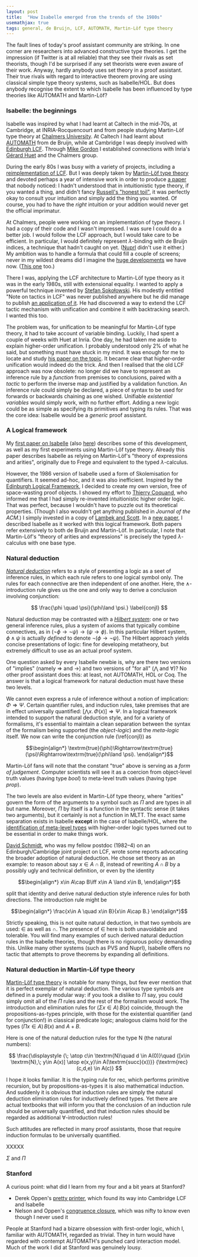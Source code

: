 ```yaml
---
layout: post
title:  "How Isabelle emerged from the trends of the 1980s"
usemathjax: true 
tags: general, de Bruijn, LCF, AUTOMATH, Martin-Löf type theory
---
```


The fault lines of today's proof assistant community are striking.
In one corner are researchers into advanced constructive type theories.
I get the impression (if Twitter is at all reliable) that they see their rivals as set theorists, though I'd be surprised if any set theorists were even aware of their work.
Anyway, hardly anybody uses set theory in a proof assistant.
Their true rivals with regard to interactive theorem proving are using classical simple type theory systems, such as Isabelle/HOL. But does anybody recognise the extent to which Isabelle has been influenced by type theories like AUTOMATH and Martin-Löf?

### Isabelle: the beginnings

Isabelle was inspired by what I had learnt at Caltech in the mid-70s, at Cambridge, at INRIA-Rocquencourt and from people studying Martin-Löf type theory at [Chalmers University](https://www.chalmers.se/en/departments/cse/).
At Caltech I had learnt about [AUTOMATH](https://www.cs.ru.nl/~freek/aut/) from de Bruijn, while at Cambridge I was deeply involved with [Edinburgh LCF](https://doi.org/10.1098/rsta.2014.0234).
Through [Mike Gordon](https://www.cl.cam.ac.uk/archive/mjcg/) I established connections with Inria's [Gérard Huet](https://pauillac.inria.fr/~huet/) and the Chalmers group.

During the early 80s I was busy with a variety of projects, including a [reimplementation of LCF](https://www.cambridge.org/gb/academic/subjects/computer-science/programming-languages-and-applied-logic/logic-and-computation-interactive-proof-cambridge-lcf?format=PB). 
But I was deeply taken by [Martin-Löf type theory](http://www.jstor.com/stable/37448) and devoted perhaps a year of intensive work in order to produce [a paper](https://doi.org/10.1016/S0747-7171(86)80002-5) that nobody noticed:
I hadn't understood that in intuitionistic type theory, if you wanted a thing, and didn't fancy [Russell's "honest toil"](https://www.azquotes.com/quote/568414), it was perfectly okay to consult your intuition and simply add the thing you wanted.
Of course, you had to have the *right* intuition or your addition would never get the official imprimatur.

At Chalmers, people were working on an implementation of type theory.
I had a copy of their code and I wasn't impressed. I was sure I could do a better job.
I would follow the LCF approach, but I would take care to be efficient.
In particular, I would definitely represent $\lambda$-binding with de Bruijn indices,
a technique that hadn't caught on yet. ([Nuprl](https://www.nuprl.org) didn't use it either.)
My ambition was to handle a formula that could fill a couple of screens; never in my wildest dreams did I imagine the [huge developments](https://www.isa-afp.org/entries/DPRM_Theorem.html) we have now. 
([This one](https://www.isa-afp.org/entries/Hermite_Lindemann.html) too.)

There I was, applying the LCF architecture to Martin-Löf type theory as it was in the early 1980s, still with extensional equality.
I wanted to apply a powerful technique invented by
[Stefan Sokołowski](http://iis.pwsz.elblag.pl/~stefan/).
His modestly entitled "Note on tactics in LCF" was never published anywhere but he did manage to publish [an application of it](https://doi.org/10.1145/9758.11326).
He had discovered a way to extend the LCF tactic mechanism with unification and combine it with backtracking search. I wanted this too.

The problem was, for unification to be meaningful for Martin-Löf type theory, it had to take account of variable binding. Luckily, I had spent a couple of weeks with Huet at Inria. One day, he had taken me aside to explain higher-order unification.
I probably understood only 2% of what he said, but something must have stuck in my mind.
It was enough for me to locate and study [his paper on the topic](https://doi.org/10.1016/0304-3975(75)90011-0).
It became clear that higher-order unification would indeed do the trick.
And then I realised that the old LCF approach was now obsolete:
no longer did we have to represent an inference rule by a *function* from premises to conclusions, paired with a *tactic* to perform the inverse map and justified by a validation function.
An inference rule could simply be declared, a piece of syntax to be used for forwards or backwards chaining as one wished.
Unifiable *existential variables* would simply work, with no further effort.
Adding a new logic could be as simple as specifying its primitives and typing its rules. 
That was the core idea: Isabelle would be a *generic* proof assistant.


### A Logical framework

My [first paper on Isabelle](https://doi.org/10.1016/0743-1066(86)90015-4) (also [here](https://doi.org/10.48456/tr-82))
describes some of this development, as well as my first experiments using Martin-Löf type theory.
Already this paper describes Isabelle as relying on Martin-Löf's "theory of expressions and arities", originally due to Frege and equivalent to the typed $\lambda$-calculus.

However, the 1986 version of Isabelle used a form of Skolemisation for quantifiers.
It seemed ad-hoc, and it was also inefficient. Inspired by the
[Edinburgh Logical Framework](https://doi.org/10.1145/138027.138060), I decided to create my own version, free of space-wasting proof objects.
I showed my effort to [Thierry Coquand](http://www.cse.chalmers.se/~coquand/), who informed me that I had simply re-invented intuitionistic higher order logic.
That was perfect, because I wouldn't have to puzzle out its theoretical properties. 
(Though I also wouldn't get anything published in *Journal of the ACM*.)
I simply invested in a copy of [Lambek and Scott](https://www.cambridge.org/gb/academic/subjects/mathematics/logic-categories-and-sets/introduction-higher-order-categorical-logic?format=PB&isbn=9780521356534).
In a [new paper](https://rdcu.be/cQnjt), I described Isabelle as it worked with this logical framework. 
Both papers refer extensively to both de Bruijn and Martin-Löf.
In particular, I note that Martin-Löf's "theory of arities and expressions" is precisely the typed $\lambda$-calculus with one base type.

### Natural deduction

[*Natural deduction*](https://en.wikipedia.org/wiki/Natural_deduction) refers to a style of presenting a logic as a seet of inference rules, in which each rule refers to one logical symbol only. 
The rules for each connective are then independent of one another.
Here, the $\land$-introduction rule gives us the one and only way to derive a conclusion involving conjunction:

$$
 \frac{\phi \quad \psi}{\phi\land \psi.} \label{conjI}
$$

Natural deduction may be contrasted with a [*Hilbert system*](https://en.wikipedia.org/wiki/Hilbert_system): one or two general inference rules, plus a system of axioms that typically combine connectives, as in
$(\neg \phi\to\neg\psi)\to(\psi\to\phi)$.
In this particular Hilbert system, $\phi\land \psi$ is actually
*defined* to denote $\neg (\phi\to\neg\psi)$.
The Hilbert approach yields concise presentations of logic:
fine for developing metatheory, but extremely difficult to use as an actual proof system.

One question asked by every Isabelle newbie is, why are there two versions of "implies" (namely $\Longrightarrow$ and $\to$) and two versions of "for all" ($\bigwedge$ and $\forall$)?
No other proof assistant does this: at least, not AUTOMATH, HOL or Coq.
The answer is that a logical framework for natural deduction must have these two levels.

We cannot even express a rule of inference without a notion of implication:
$\Phi\Rightarrow\Psi$.
Certain quantifier rules, and induction rules, take premises that are in effect universally quantified:
$[\bigwedge x.\,\Phi(x)]\Rightarrow\Psi$.
In a logical framework intended to support the natural deduction style, and for a variety of formalisms, it's essential to maintain a clean separation between the syntax of the formalism being supported (the *object-logic*) and the *meta-logic* itself.
We now can write the conjunction rule (\ref{conjI}) as

$$\begin{align*} \textrm{true}(\phi)\Rightarrow\textrm{true}(\psi)\Rightarrow\textrm{true}(\phi\land \psi). 
\end{align*}$$

Martin-Löf fans will note that the constant "true" above is serving as a *form of judgement*.  Computer scientists will see it as a coercion from object-level truth values (having type *bool*) to meta-level truth values (having type *prop*).

The two levels are also evident in Martin-Löf type theory, where "arities" govern the form of the arguments to a symbol such as $\Pi$ and are types in all but name. Moreover, $\Pi$ by itself is a function in the syntactic sense (it takes two arguments), but it certainly is not a function in MLTT.
The exact same separation exists in Isabelle **except**
in the case of Isabelle/HOL, where the [identification of 
meta-level types](https://citeseerx.ist.psu.edu/viewdoc/summary?doi=10.1.1.386.6171) with higher-order logic types turned out to be 
essential in order to make things work.

[David Schmidt](https://people.cs.ksu.edu/~schmidt/), who was my fellow postdoc (1982–4) on an Edinburgh/Cambridge joint project on LCF, wrote some reports advocating the broader adoption of natural deduction.
He chose set theory as an example: to reason about say $x\in A\cap B$, instead of rewriting $A\cap B$ by a possibly ugly and technical definition, or even by the identity

$$\begin{align*}
 x\in A\cap B\iff x\in A \land x\in B,
\end{align*}$$

split that identity and derive natural deduction style inference rules for both directions.
The introduction rule might be

$$\begin{align*}
 \frac{x\in A \quad x\in B}{x\in A\cap B.}
\end{align*}$$

Strictly speaking, this is not quite natural deduction, in that two symbols are used: $\in$ as well as $\cap$. The presence of $\in$ here is both unavoidable and tolerable.
You will find many examples of such derived natural deduction rules in the Isabelle theories, though there is no rigourous policy demanding this.
Unlike many other systems (such as PVS and Nuprl), Isabelle offers no tactic that attempts to prove theorems by expanding all definitions.

### Natural deduction in Martin-Löf type theory

[Martin-Löf type theory](http://www.jstor.com/stable/37448) 
is notable for many things, but few ever mention that it is 
perfect exemplar of natural deduction.
The various type symbols are defined in a purely modular way:
if you took a dislike to $\Pi$ say, you could simply omit all of the $\Pi$ rules and the rest of the formalism would work.
The introduction and elimination rules for $(\Sigma x\in A)\,B(x)$ coincide, through the propositions-as-types principle,
with those for the existential quantifier (and for conjunction!) in classical predicate logic; analogous claims hold for the types $(\Pi x\in A)\,B(x)$ 
and $A+B$.

Here is one of the natural deduction rules for the type N (the natural numbers):

$$ \frac{\displaystyle {\; \atop c\in \textrm{N}\quad d \in A(0)}\quad 
   {[x\in \textrm{N},\; y\in A(x)] \atop e(x,y)\in A(\textrm{succ}(x))}}
        {\textrm{rec}(c,d,e) \in A(c)} $$
        
I hope it looks familiar. It is the typing rule for rec, which performs primitive recursion, but by propositions-as-types it is also mathematical induction.
And suddenly it is obvious that induction rules are simply the natural deduction elimination rules for inductively defined types.
Yet there are actual textbooks that will inform you that the conclusion of an induction rule should be universally quantified, and that induction rules should be regarded as additional $\forall$-introduction rules!

Such attitudes are reflected in many proof assistants, those that require induction formulas to be universally quantified.

XXXXX 


$\Sigma$ and $\Pi$




### Stanford

A curious point: what did I learn from my four and a bit years at Stanford?

* Derek Oppen's [pretty printer](https://www.cs.tufts.edu/~nr/cs257/archive/derek-oppen/prettyprinting.pdf), which found its way into Cambridge LCF and Isabelle
* Nelson and Oppen's [congruence closure](https://dl.acm.org/doi/10.1145/322186.322198), which was nifty to know even though I never used it

People at Stanford had a bizarre obsession with first-order logic, which I, familiar with AUTOMATH, regarded as trivial. They in turn would have regarded with contempt AUTOMATH's punched card interaction model. Much of the work I did at Stanford was genuinely lousy.
